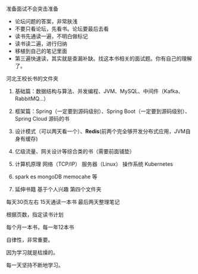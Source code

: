 准备面试不会突击准备

- 论坛问题的答案，非常肤浅
- 不要只看论坛，先看书。论坛要最后去看
- 读书先通读一遍，不明白做标记
- 读书读二遍，进行归纳
- 移植到自己的笔记里面
- 第三遍快速读，其实就是查漏补缺。找这本书相关的面试题。你有自己的理解了。


河北王校长书的文件夹

1. 基础篇：数据结构与算法、并发编程、JVM、MySQL、中间件（Kafka、RabbitMQ...）

2. 框架篇：Spring（一定要到源码级别）、Spring Boot（一定要到源码级别）、Spring Cloud 源码的书

3. 设计模式（可以两天看一个）、**Redis**(前两个完全够开发分布式应用，JVM自身有缓存)

4. 亿级流量、网关设计等综合类的书（需要前面铺垫）

5. 计算机原理 网络（TCP/IP） 服务器（Linux） 操作系统 Kubernetes

6. spark es mongoDB memocahe 等

7. 延伸书籍 基于个人兴趣 第四个文件夹

每天30页左右 15天通读一本书 最后两天整理笔记

根据页数，指定读书计划

每个月一本书，每一年12本书

自律性，非常重要。

因为学习就是枯燥的。

每一天坚持不断地学习。
